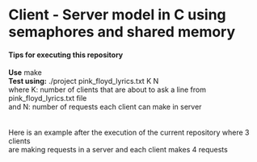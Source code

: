 # Client - Server model in C using semaphores and shared memory

#### Tips for executing this repository
**Use** make <br/>
**Test using:** ./project pink_floyd_lyrics.txt  K  N <br/>
where K: number of clients that are about to ask a line from pink_floyd_lyrics.txt file <br/>
and   N: number of requests each client can make in server <br/>
<br/> <br/> Here is an example after the execution of the current repository where 3 clients <br/>
are making requests in a server and each client makes 4 requests <br/>


